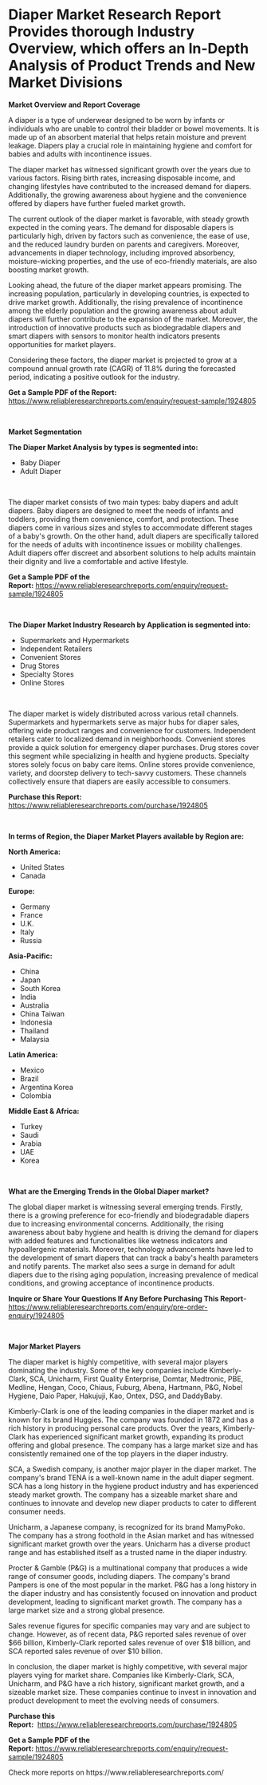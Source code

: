 <p><h1>Diaper Market Research Report Provides thorough Industry Overview, which offers an In-Depth Analysis of Product Trends and New Market Divisions</h1></p><p><strong>Market Overview and Report Coverage</strong></p>
<p><p>A diaper is a type of underwear designed to be worn by infants or individuals who are unable to control their bladder or bowel movements. It is made up of an absorbent material that helps retain moisture and prevent leakage. Diapers play a crucial role in maintaining hygiene and comfort for babies and adults with incontinence issues.</p><p>The diaper market has witnessed significant growth over the years due to various factors. Rising birth rates, increasing disposable income, and changing lifestyles have contributed to the increased demand for diapers. Additionally, the growing awareness about hygiene and the convenience offered by diapers have further fueled market growth.</p><p>The current outlook of the diaper market is favorable, with steady growth expected in the coming years. The demand for disposable diapers is particularly high, driven by factors such as convenience, the ease of use, and the reduced laundry burden on parents and caregivers. Moreover, advancements in diaper technology, including improved absorbency, moisture-wicking properties, and the use of eco-friendly materials, are also boosting market growth.</p><p>Looking ahead, the future of the diaper market appears promising. The increasing population, particularly in developing countries, is expected to drive market growth. Additionally, the rising prevalence of incontinence among the elderly population and the growing awareness about adult diapers will further contribute to the expansion of the market. Moreover, the introduction of innovative products such as biodegradable diapers and smart diapers with sensors to monitor health indicators presents opportunities for market players.</p><p>Considering these factors, the diaper market is projected to grow at a compound annual growth rate (CAGR) of 11.8% during the forecasted period, indicating a positive outlook for the industry.</p></p>
<p><strong>Get a Sample PDF of the Report:</strong> <a href="https://www.reliableresearchreports.com/enquiry/request-sample/1924805">https://www.reliableresearchreports.com/enquiry/request-sample/1924805</a></p>
<p>&nbsp;</p>
<p><strong>Market Segmentation</strong></p>
<p><strong>The Diaper Market Analysis by types is segmented into:</strong></p>
<p><ul><li>Baby Diaper</li><li>Adult Diaper</li></ul></p>
<p>&nbsp;</p>
<p><p>The diaper market consists of two main types: baby diapers and adult diapers. Baby diapers are designed to meet the needs of infants and toddlers, providing them convenience, comfort, and protection. These diapers come in various sizes and styles to accommodate different stages of a baby's growth. On the other hand, adult diapers are specifically tailored for the needs of adults with incontinence issues or mobility challenges. Adult diapers offer discreet and absorbent solutions to help adults maintain their dignity and live a comfortable and active lifestyle.</p></p>
<p><strong>Get a Sample PDF of the Report:</strong>&nbsp;<a href="https://www.reliableresearchreports.com/enquiry/request-sample/1924805">https://www.reliableresearchreports.com/enquiry/request-sample/1924805</a></p>
<p>&nbsp;</p>
<p><strong>The Diaper Market Industry Research by Application is segmented into:</strong></p>
<p><ul><li>Supermarkets and Hypermarkets</li><li>Independent Retailers</li><li>Convenient Stores</li><li>Drug Stores</li><li>Specialty Stores</li><li>Online Stores</li></ul></p>
<p>&nbsp;</p>
<p><p>The diaper market is widely distributed across various retail channels. Supermarkets and hypermarkets serve as major hubs for diaper sales, offering wide product ranges and convenience for customers. Independent retailers cater to localized demand in neighborhoods. Convenient stores provide a quick solution for emergency diaper purchases. Drug stores cover this segment while specializing in health and hygiene products. Specialty stores solely focus on baby care items. Online stores provide convenience, variety, and doorstep delivery to tech-savvy customers. These channels collectively ensure that diapers are easily accessible to consumers.</p></p>
<p><strong>Purchase this Report:</strong>&nbsp; <a href="https://www.reliableresearchreports.com/purchase/1924805">https://www.reliableresearchreports.com/purchase/1924805</a></p>
<p>&nbsp;</p>
<p><strong>In terms of Region, the Diaper Market Players available by Region are:</strong></p>
<p>
    <p> <strong> North America: </strong>
        <ul>
            <li>United States</li>
            <li>Canada</li>
        </ul>
        </p> 
    <p> <strong> Europe: </strong>
        <ul>
            <li>Germany</li>
            <li>France</li>
            <li>U.K.</li>
            <li>Italy</li>
            <li>Russia</li>
        </ul>
        </p> 
    <p> <strong> Asia-Pacific: </strong>
        <ul>
            <li>China</li>
            <li>Japan</li>
            <li>South Korea</li>
            <li>India</li>
            <li>Australia</li>
            <li>China Taiwan</li>
            <li>Indonesia</li>
            <li>Thailand</li>
            <li>Malaysia</li>
        </ul>
        </p> 
    <p> <strong> Latin America: </strong>
        <ul>
            <li>Mexico</li>
            <li>Brazil</li>
            <li>Argentina Korea</li>
            <li>Colombia</li>
        </ul>
        </p> 
    <p> <strong> Middle East & Africa: </strong>
        <ul>
            <li>Turkey</li>
            <li>Saudi</li>
            <li>Arabia</li>
            <li>UAE</li>
            <li>Korea</li>
        </ul>
    </p>
    </p>
<p>&nbsp;</p>
<p><strong>What are the Emerging Trends in the Global Diaper market?</strong></p>
<p><p>The global diaper market is witnessing several emerging trends. Firstly, there is a growing preference for eco-friendly and biodegradable diapers due to increasing environmental concerns. Additionally, the rising awareness about baby hygiene and health is driving the demand for diapers with added features and functionalities like wetness indicators and hypoallergenic materials. Moreover, technology advancements have led to the development of smart diapers that can track a baby's health parameters and notify parents. The market also sees a surge in demand for adult diapers due to the rising aging population, increasing prevalence of medical conditions, and growing acceptance of incontinence products.</p></p>
<p><strong>Inquire or Share Your Questions If Any Before Purchasing This Report</strong>- <a href="https://www.reliableresearchreports.com/enquiry/pre-order-enquiry/1924805">https://www.reliableresearchreports.com/enquiry/pre-order-enquiry/1924805</a></p>
<p>&nbsp;</p>
<p><strong>Major Market Players</strong></p>
<p><p>The diaper market is highly competitive, with several major players dominating the industry. Some of the key companies include Kimberly-Clark, SCA, Unicharm, First Quality Enterprise, Domtar, Medtronic, PBE, Medline, Hengan, Coco, Chiaus, Fuburg, Abena, Hartmann, P&G, Nobel Hygiene, Daio Paper, Hakujuji, Kao, Ontex, DSG, and DaddyBaby.</p><p>Kimberly-Clark is one of the leading companies in the diaper market and is known for its brand Huggies. The company was founded in 1872 and has a rich history in producing personal care products. Over the years, Kimberly-Clark has experienced significant market growth, expanding its product offering and global presence. The company has a large market size and has consistently remained one of the top players in the diaper industry.</p><p>SCA, a Swedish company, is another major player in the diaper market. The company's brand TENA is a well-known name in the adult diaper segment. SCA has a long history in the hygiene product industry and has experienced steady market growth. The company has a sizeable market share and continues to innovate and develop new diaper products to cater to different consumer needs.</p><p>Unicharm, a Japanese company, is recognized for its brand MamyPoko. The company has a strong foothold in the Asian market and has witnessed significant market growth over the years. Unicharm has a diverse product range and has established itself as a trusted name in the diaper industry.</p><p>Procter & Gamble (P&G) is a multinational company that produces a wide range of consumer goods, including diapers. The company's brand Pampers is one of the most popular in the market. P&G has a long history in the diaper industry and has consistently focused on innovation and product development, leading to significant market growth. The company has a large market size and a strong global presence.</p><p>Sales revenue figures for specific companies may vary and are subject to change. However, as of recent data, P&G reported sales revenue of over $66 billion, Kimberly-Clark reported sales revenue of over $18 billion, and SCA reported sales revenue of over $10 billion.</p><p>In conclusion, the diaper market is highly competitive, with several major players vying for market share. Companies like Kimberly-Clark, SCA, Unicharm, and P&G have a rich history, significant market growth, and a sizeable market size. These companies continue to invest in innovation and product development to meet the evolving needs of consumers.</p></p>
<p><strong>Purchase this Report:</strong>&nbsp;&nbsp;<a href="https://www.reliableresearchreports.com/purchase/1924805">https://www.reliableresearchreports.com/purchase/1924805</a></p>
<p></p>
<p><strong>Get a Sample PDF of the Report:</strong>&nbsp;<a href="https://www.reliableresearchreports.com/enquiry/request-sample/1924805">https://www.reliableresearchreports.com/enquiry/request-sample/1924805</a></p>
<p>Check more reports on https://www.reliableresearchreports.com/</p>